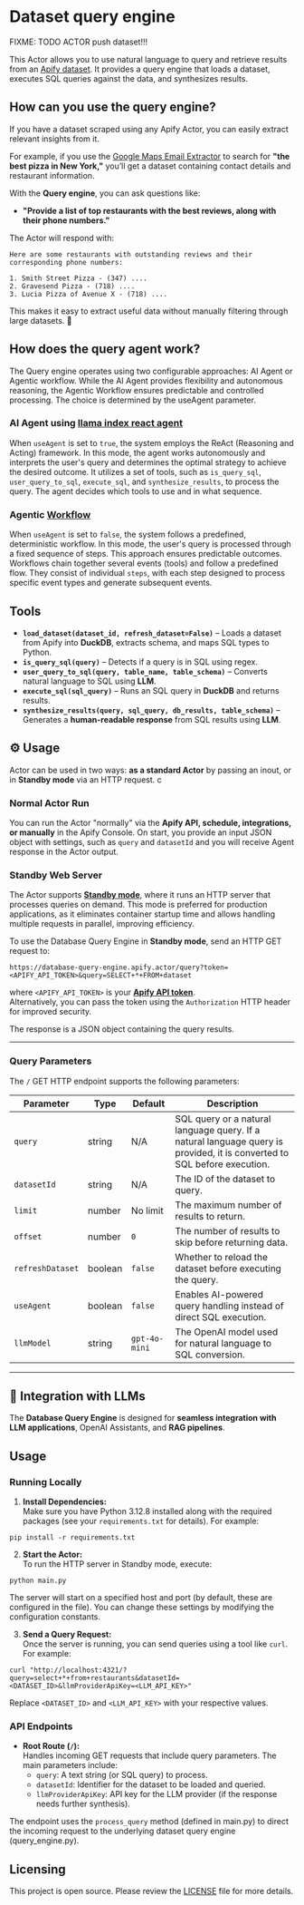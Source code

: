 # Dataset query engine

FIXME: TODO
ACTOR push dataset!!!

This Actor allows you to use natural language to query and retrieve results from an [Apify dataset](https://docs.apify.com/platform/storage/dataset).
It provides a query engine that loads a dataset, executes SQL queries against the data, and synthesizes results.

## How can you use the query engine?

If you have a dataset scraped using any Apify Actor, you can easily extract relevant insights from it.  

For example, if you use the [Google Maps Email Extractor](https://apify.com/lukaskrivka/google-maps-with-contact-details) to search for **"the best pizza in New York,"** you’ll get a dataset containing contact details and restaurant information.  

With the **Query engine**, you can ask questions like:  

- **"Provide a list of top restaurants with the best reviews, along with their phone numbers."**  

The Actor will respond with:  

```
Here are some restaurants with outstanding reviews and their corresponding phone numbers:

1. Smith Street Pizza - (347) ....
2. Gravesend Pizza - (718) ....
3. Lucia Pizza of Avenue X - (718) ....
```

This makes it easy to extract useful data without manually filtering through large datasets. 🚀  

## How does the query agent work?

The Query engine operates using two configurable approaches: AI Agent or Agentic workflow.
While the AI Agent provides flexibility and autonomous reasoning, the Agentic Workflow ensures predictable and controlled processing.
The choice is determined by the useAgent parameter.

### AI Agent using [llama index react agent](https://docs.llamaindex.ai/en/stable/understanding/agent/) 

When `useAgent` is set to `true`, the system employs the ReAct (Reasoning and Acting) framework. 
In this mode, the agent works autonomously and interprets the user's query and determines the optimal strategy to achieve the desired outcome. 
It utilizes a set of tools, such as `is_query_sql`, `user_query_to_sql`, `execute_sql`, and `synthesize_results`, to process the query. 
The agent decides which tools to use and in what sequence.


### Agentic [Workflow](https://docs.llamaindex.ai/en/stable/module_guides/workflow/) 

When `useAgent` is set to `false`, the system follows a predefined, deterministic workflow. 
In this mode, the user's query is processed through a fixed sequence of steps. 
This approach ensures predictable outcomes. 
Workflows chain together several events (tools) and follow a predefined flow. 
They consist of individual `steps`, with each step designed to process specific event types and generate subsequent events.

## Tools

- **`load_dataset(dataset_id, refresh_dataset=False)`** – Loads a dataset from Apify into **DuckDB**, extracts schema, and maps SQL types to Python.  
- **`is_query_sql(query)`** – Detects if a query is in SQL using regex.  
- **`user_query_to_sql(query, table_name, table_schema)`** – Converts natural language to SQL using **LLM**.  
- **`execute_sql(sql_query)`** – Runs an SQL query in **DuckDB** and returns results.  
- **`synthesize_results(query, sql_query, db_results, table_schema)`** – Generates a **human-readable response** from SQL results using **LLM**.  

## ⚙️ Usage  

Actor can be used in two ways: **as a standard Actor** by passing an inout, or in **Standby mode** via an HTTP request.  c

### Normal Actor Run  

You can run the Actor "normally" via the **Apify API, schedule, integrations, or manually** in the Apify Console. 
On start, you provide an input JSON object with settings, such as `query` and `datasetId` and you will receive Agent response in the Actor output.

### Standby Web Server  

The Actor supports **[Standby mode](https://docs.apify.com/platform/actors/running/standby)**, where it runs an HTTP server that processes queries on demand. This mode is preferred for production applications, as it eliminates container startup time and allows handling multiple requests in parallel, improving efficiency.  

To use the Database Query Engine in **Standby mode**, send an HTTP GET request to:  

```
https://database-query-engine.apify.actor/query?token=<APIFY_API_TOKEN>&query=SELECT+*+FROM+dataset
```

where `<APIFY_API_TOKEN>` is your **[Apify API token](https://console.apify.com/settings/integrations)**.  
Alternatively, you can pass the token using the `Authorization` HTTP header for improved security.  

The response is a JSON object containing the query results.  

---

### Query Parameters  

The `/` GET HTTP endpoint supports the following parameters:  

| Parameter        | Type    | Default  | Description                                                                                                              |
|-----------------|---------|----------|--------------------------------------------------------------------------------------------------------------------------|
| `query`         | string  | N/A      | SQL query or a natural language query. If a natural language query is provided, it is converted to SQL before execution. |
| `datasetId`     | string  | N/A      | The ID of the dataset to query.                                                                                          |
| `limit`         | number  | No limit | The maximum number of results to return.                                                                                 |
| `offset`        | number  | `0`      | The number of results to skip before returning data.                                                                     |
| `refreshDataset`| boolean | `false`  | Whether to reload the dataset before executing the query.                                                                |
| `useAgent`      | boolean | `false`  | Enables AI-powered query handling instead of direct SQL execution.                                                       |
| `llmModel`      | string  | `gpt-4o-mini` | The OpenAI model used for natural language to SQL conversion.                                                            |

---

## 🔌 Integration with LLMs  

The **Database Query Engine** is designed for **seamless integration with LLM applications**, OpenAI Assistants, and **RAG pipelines**.  

## Usage

### Running Locally

1. **Install Dependencies:**  
   Make sure you have Python 3.12.8 installed along with the required packages (see your `requirements.txt` for details). For example:

```shell script
pip install -r requirements.txt
```

2. **Start the Actor:**  
   To run the HTTP server in Standby mode, execute:

```shell script
python main.py
```

   The server will start on a specified host and port (by default, these are configured in the file). You can change these settings by modifying the configuration constants.

3. **Send a Query Request:**  
   Once the server is running, you can send queries using a tool like `curl`. For example:

```shell script
curl "http://localhost:4321/?query=select+*+from+restaurants&datasetId=<DATASET_ID>&llmProviderApiKey=<LLM_API_KEY>"
```

   Replace `<DATASET_ID>` and `<LLM_API_KEY>` with your respective values.

### API Endpoints

- **Root Route (`/`):**  
  Handles incoming GET requests that include query parameters. The main parameters include:
  - `query`: A text string (or SQL query) to process.
  - `datasetId`: Identifier for the dataset to be loaded and queried.
  - `llmProviderApiKey`: API key for the LLM provider (if the response needs further synthesis).

The endpoint uses the `process_query` method (defined in main.py) to direct the incoming request to the underlying dataset query engine (query_engine.py).


## Licensing

This project is open source. Please review the [LICENSE](LICENSE) file for more details.